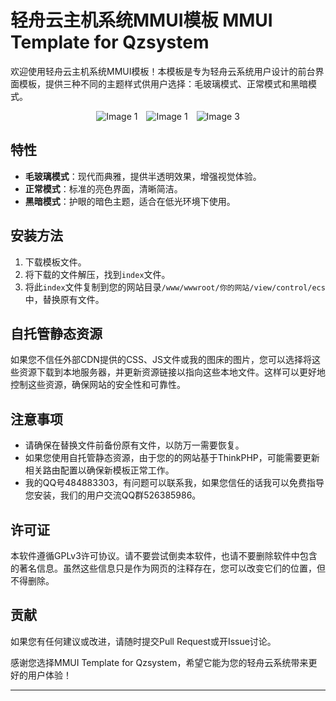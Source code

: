 

# 轻舟云主机系统MMUI模板 MMUI Template for Qzsystem

欢迎使用轻舟云主机系统MMUI模板！本模板是专为轻舟云系统用户设计的前台界面模板，提供三种不同的主题样式供用户选择：毛玻璃模式、正常模式和黑暗模式。
<p align="center">
  <img src="https://img.picui.cn/free/2024/07/11/668ff82d383d3.png" alt="Image 1" style="width: auto; max-height: 100px; margin-right: 10px;">
  <img src="https://github.com/danvei233/MMUI/assets/122994609/bb6e1ccb-19dc-494e-aefa-858733c5ee25" alt="Image 1" style="width: auto; max-height: 100px; margin-right: 10px;">
  
  <img src="https://img.picui.cn/free/2024/07/11/668ff82d4439c.png" alt="Image 3" style="width: auto; max-height: 100px;">
</p>


## 特性

- **毛玻璃模式**：现代而典雅，提供半透明效果，增强视觉体验。
- **正常模式**：标准的亮色界面，清晰简洁。
- **黑暗模式**：护眼的暗色主题，适合在低光环境下使用。

## 安装方法

1. 下载模板文件。
2. 将下载的文件解压，找到`index`文件。
3. 将此`index`文件复制到您的网站目录`/www/wwwroot/你的网站/view/control/ecs`中，替换原有文件。

## 自托管静态资源

如果您不信任外部CDN提供的CSS、JS文件或我的图床的图片，您可以选择将这些资源下载到本地服务器，并更新资源链接以指向这些本地文件。这样可以更好地控制这些资源，确保网站的安全性和可靠性。

## 注意事项

- 请确保在替换文件前备份原有文件，以防万一需要恢复。
- 如果您使用自托管静态资源，由于您的的网站基于ThinkPHP，可能需要更新相关路由配置以确保新模板正常工作。
- 我的QQ号484883303，有问题可以联系我，如果您信任的话我可以免费指导您安装，我们的用户交流QQ群526385986。
## 许可证

本软件遵循GPLv3许可协议。请不要尝试倒卖本软件，也请不要删除软件中包含的著名信息。虽然这些信息只是作为网页的注释存在，您可以改变它们的位置，但不得删除。

## 贡献

如果您有任何建议或改进，请随时提交Pull Request或开Issue讨论。

感谢您选择MMUI Template for Qzsystem，希望它能为您的轻舟云系统带来更好的用户体验！

---

